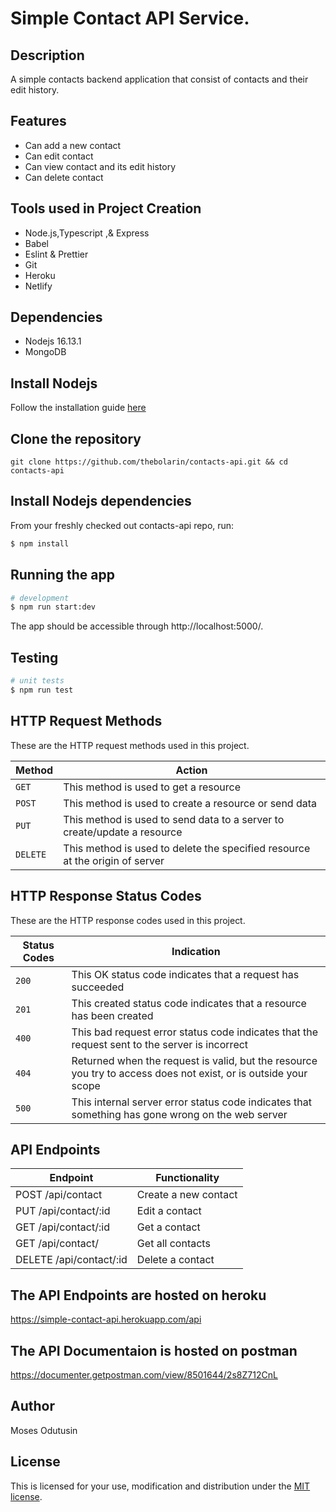 # Simple Contact API Service.

## Description

A simple contacts backend application that consist of contacts and their edit history.

## Features
* Can add a new contact
* Can edit contact
* Can view contact and its edit history
* Can delete contact


## Tools used in Project Creation
* Node.js,Typescript ,& Express
* Babel
* Eslint & Prettier
* Git
* Heroku
* Netlify

## Dependencies

- Nodejs 16.13.1
- MongoDB

## Install Nodejs
Follow the installation guide [here](https://nodejs.org/en/download/)

## Clone the repository

```
git clone https://github.com/thebolarin/contacts-api.git && cd contacts-api
```

## Install Nodejs dependencies

From your freshly checked out contacts-api repo, run:

```bash
$ npm install
```

## Running the app

```bash
# development
$ npm run start:dev

```

The app should be accessible through http://localhost:5000/.
## Testing

```bash
# unit tests
$ npm run test

```
## HTTP Request Methods

These are the HTTP request methods used in this project.

| Method	| Action |
| --- | --- |
| `GET` |	This method is used to get a resource|
| `POST`	| This method is used to create a resource or send data |
| `PUT`	| This method is used to send data to a server to create/update a resource |
| `DELETE`	| This method is used to delete the specified resource at the origin of server |

## HTTP Response Status Codes

These are the HTTP response codes used in this project.

| Status Codes | Indication |
| --- | --- |
| `200` |	This OK status code indicates that a request has succeeded |
| `201` |	This created status code indicates that a resource has been created |
| `400` |	This bad request error status code indicates that the request sent to the server is incorrect |
| `404` |	Returned when the request is valid, but the resource you try to access does not exist, or is outside your scope |
| `500` |	This internal server error status code indicates that something has gone wrong on the web server |

## API Endpoints
| Endpoint |	Functionality |
| --- | --- |
| POST /api/contact | Create a new contact|
| PUT /api/contact/:id |	Edit a contact |
| GET /api/contact/:id |	Get a contact |
| GET /api/contact/ |	Get all contacts |
| DELETE /api/contact/:id |	Delete a contact |

## The API Endpoints are hosted on heroku
https://simple-contact-api.herokuapp.com/api

## The API Documentaion is hosted on postman
https://documenter.getpostman.com/view/8501644/2s8Z712CnL

## Author
Moses Odutusin

## License
This is licensed for your use, modification and distribution under the [MIT license](https://opensource.org/licenses/MIT).
